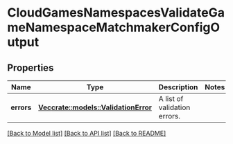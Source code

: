 # CloudGamesNamespacesValidateGameNamespaceMatchmakerConfigOutput

## Properties

Name | Type | Description | Notes
------------ | ------------- | ------------- | -------------
**errors** | [**Vec<crate::models::ValidationError>**](ValidationError.md) | A list of validation errors. | 

[[Back to Model list]](../README.md#documentation-for-models) [[Back to API list]](../README.md#documentation-for-api-endpoints) [[Back to README]](../README.md)


